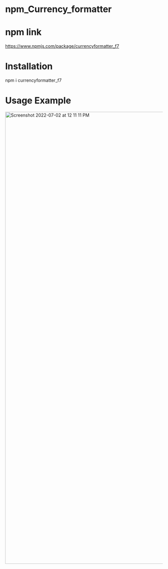 # npm_Currency_formatter

# npm link
https://www.npmjs.com/package/currencyformatter_f7

# Installation

npm i currencyformatter_f7

# Usage Example

<img width="1440" alt="Screenshot 2022-07-02 at 12 11 11 PM" src="https://user-images.githubusercontent.com/56709898/176989883-1332d103-2182-48b8-9cef-fa625939f28a.png">
